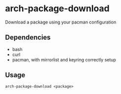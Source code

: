 # arch-package-download
Download a package using your pacman configuration
## Dependencies
- bash
- curl
- pacman, with mirrorlist and keyring correctly setup
## Usage
`arch-package-download <package>`
